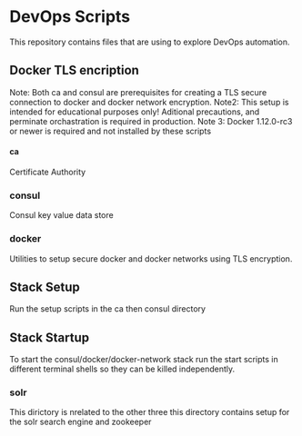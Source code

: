 # DevOps Scripts

This repository contains files that are using to explore DevOps automation.

## Docker TLS encription
Note: Both ca and consul are prerequisites for creating a TLS secure connection to docker and docker network encryption.
Note2: This setup is intended for educational purposes only!  Aditional precautions, and perminate orchastration is required in production.
Note 3: Docker 1.12.0-rc3 or newer is required and not installed by these scripts

#### ca
Certificate Authority
  
### consul
Consul key value data store
  
### docker
Utilities to setup secure docker and docker networks using TLS encryption.

## Stack Setup
Run the setup scripts in the ca then consul directory

## Stack Startup 
To start the consul/docker/docker-network stack run the start scripts in different terminal shells so they can be killed independently. 
  
### solr
This dirictory is nrelated to the other three this directory contains setup for the solr search engine and zookeeper
